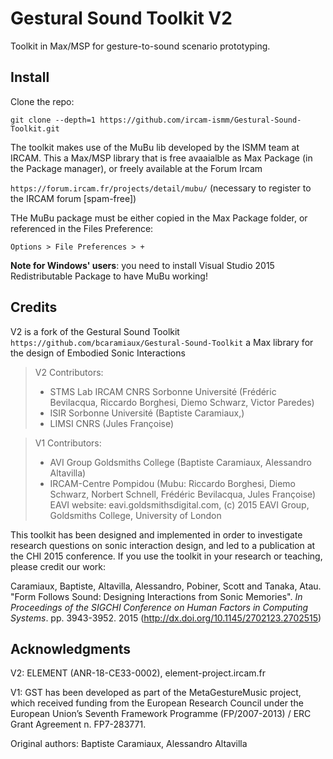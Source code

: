 # Gestural Sound Toolkit V2

Toolkit in Max/MSP for gesture-to-sound scenario prototyping. 


## Install

Clone the repo:
```
git clone --depth=1 https://github.com/ircam-ismm/Gestural-Sound-Toolkit.git 
```

The toolkit makes use of the MuBu lib developed by the ISMM team at IRCAM. This a Max/MSP library that is free avaaialble as Max Package (in the Package manager), or freely available at the Forum Ircam

`https://forum.ircam.fr/projects/detail/mubu/` 
(necessary to register to the IRCAM forum [spam-free])

THe MuBu package must be either copied in the Max Package folder, or referenced in the Files Preference: 

`Options > File Preferences > +`

**Note for Windows' users**: you need to install Visual Studio 2015 Redistributable Package to have MuBu working! 


## Credits

V2 is a fork of the Gestural Sound Toolkit `https://github.com/bcaramiaux/Gestural-Sound-Toolkit`
a Max library for the design of Embodied Sonic Interactions

> V2 Contributors: 
> - STMS Lab IRCAM CNRS Sorbonne Université (Frédéric Bevilacqua,  Riccardo Borghesi, Diemo Schwarz, Victor Paredes)
> - ISIR Sorbonne Université (Baptiste Caramiaux,)
> - LIMSI CNRS (Jules Françoise)


> V1 Contributors:
> - AVI Group Goldsmiths College (Baptiste Caramiaux, Alessandro Altavilla)
> - IRCAM-Centre Pompidou (Mubu: Riccardo Borghesi, Diemo Schwarz, Norbert Schnell, Frédéric Bevilacqua, Jules Françoise)
> EAVI website: eavi.goldsmithsdigital.com, (c) 2015 EAVI Group, Goldsmiths College, University of London


This toolkit has been designed and implemented in order to investigate research questions on sonic interaction design, and led to a publication at the CHI 2015 conference. If you use the toolkit in your research or teaching, please credit our work:

Caramiaux, Baptiste, Altavilla, Alessandro, Pobiner, Scott and Tanaka, Atau. "Form Follows Sound: Designing Interactions from Sonic Memories". _In Proceedings of the SIGCHI Conference on Human Factors in Computing Systems_. pp. 3943-3952. 2015 (http://dx.doi.org/10.1145/2702123.2702515)

## Acknowledgments
V2: 
ELEMENT (ANR-18-CE33-0002), element-project.ircam.fr

V1:
GST has been developed as part of the MetaGestureMusic project, which received funding from the European Research Council under the European Union’s Seventh Framework Programme (FP/2007-2013) / ERC Grant Agreement n. FP7-283771.

Original authors: Baptiste Caramiaux, Alessandro Altavilla

